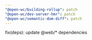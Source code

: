 ```yaml
---
"@open-wc/building-rollup": patch
"@open-wc/dev-server-hmr": patch
"@open-wc/semantic-dom-diff": patch
---
```


fix(deps): update @web/* dependencies
